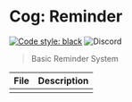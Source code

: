 # Cog: Reminder

[![Code style: black](https://img.shields.io/badge/code%20style-black-000000.svg?style=for-the-badge)](https://github.com/psf/black)
![Discord](https://img.shields.io/discord/638802665467543572?style=plastic&logo=discord&logoColor=white&label=SSEF&labelColor=blue&color=blue)

> Basic Reminder System

| File | Description |
| ---- | ----------- |
|      |             |
